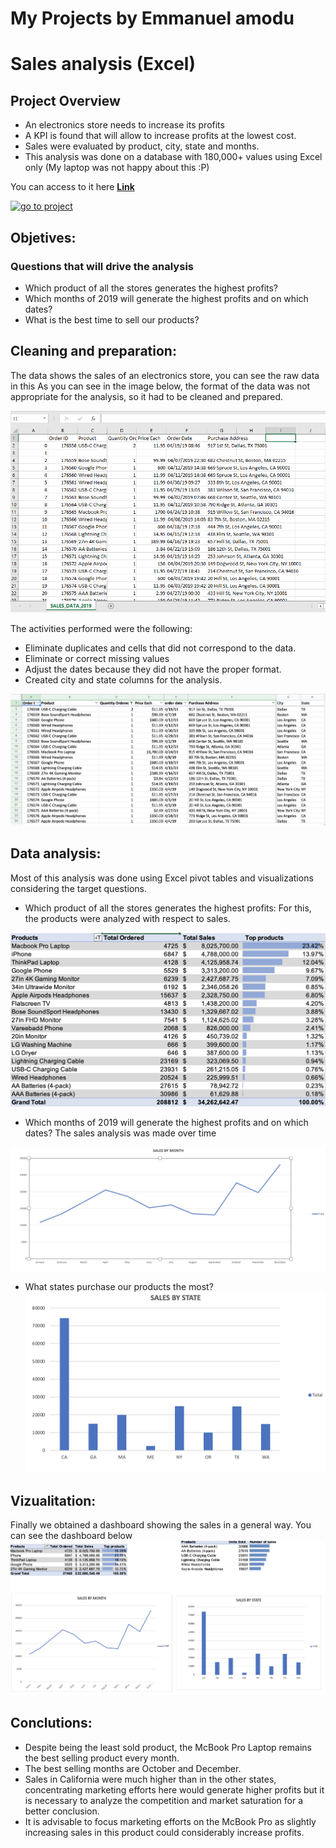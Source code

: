 # My Projects by Emmanuel amodu

# Sales analysis (Excel)

## Project Overview
- An electronics store needs to increase its profits
- A KPI is found that will allow to increase profits at the lowest cost.
- Sales were evaluated by product, city, state and months.
- This analysis was done on a database with 180,000+ values using Excel only 
(My laptop was not happy about this :P)

You can access to it here **[Link](https://github.com/emmathedata/Sales-analysis-Excel-)**

[![go to project](Sales-analysis-Excel-/overview.png)](https://github.com/emmathedata/Sales-analysis-Excel-)

## Objetives:
### Questions that will drive the analysis
- Which product of all the stores generates the highest profits?
- Which months of 2019 will generate the highest profits and on which dates?
- What is the best time to sell our products?

## Cleaning and preparation:
The data shows the sales of an electronics store, you can see the raw data in this 
As you can see in the image below, the format of the data was not appropriate for the analysis, so it had to be cleaned and prepared. 

![Raw Data](images/Rawdata.PNG)

The activities performed were the following:
- Eliminate duplicates and cells that did not correspond to the data.
- Eliminate or correct missing values
- Adjust the dates because they did not have the proper format.
- Created city and state columns for the analysis.

![Cleaned Data](images/Cleandata.png)

## Data analysis:
Most of this analysis was done using Excel pivot tables and visualizations considering the target questions.

- Which product of all the stores generates the highest profits: For this, the products were analyzed with respect to sales.

![Top products](images/Top_products.png)

- Which months of 2019 will generate the highest profits and on which dates? The sales analysis was made over time

![Sales by Month](images/Sales_by_month.png)

- What states purchase our products the most?
![Sales by State](images/Sales_by_State.png)


## Vizualitation:
Finally we obtained a dashboard showing the sales in a general way.
You can see the dashboard below 
![Sales Overview](images/overview.png)

## Conclutions:
- Despite being the least sold product, the McBook Pro Laptop remains the best selling product every month.
- The best selling months are October and December.
- Sales in California were much higher than in the other states, concentrating marketing efforts here would generate higher profits but it is necessary to analyze the competition and market saturation for a better conclusion.
- It is advisable to focus marketing efforts on the McBook Pro as slightly increasing sales in this product could considerably increase profits.
